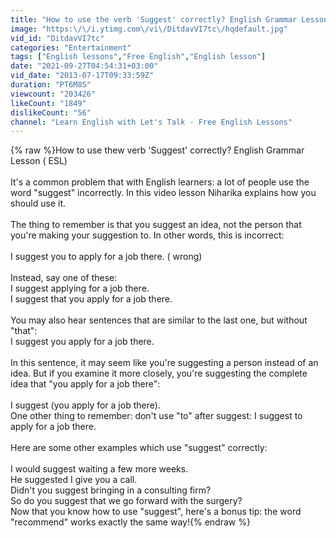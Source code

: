 ```yaml
---
title: "How to use the verb 'Suggest' correctly? English Grammar Lesson ( ESL)"
image: "https:\/\/i.ytimg.com\/vi\/DitdavVI7tc\/hqdefault.jpg"
vid_id: "DitdavVI7tc"
categories: "Entertainment"
tags: ["English lessons","Free English","English lesson"]
date: "2021-09-27T04:54:31+03:00"
vid_date: "2013-07-17T09:33:59Z"
duration: "PT6M8S"
viewcount: "203426"
likeCount: "1849"
dislikeCount: "56"
channel: "Learn English with Let's Talk - Free English Lessons"
---
```

{% raw %}How to use thew verb 'Suggest' correctly? English Grammar Lesson ( ESL) <br /><br />It's a common problem that with English learners: a lot of people use the word  &quot;suggest&quot; incorrectly. In this video lesson Niharika explains how you should use it.<br /><br />The thing to remember is that you suggest an idea, not the person that you're making your suggestion to. In other words, this is incorrect:<br /><br />I suggest you to apply for a job there. ( wrong)<br /><br />Instead, say one of these:<br />I suggest applying for a job there.<br />I suggest that you apply for a job there.<br /><br />You may also hear sentences that are similar to the last one, but  without &quot;that&quot;:<br />I suggest you apply for a job there.<br /><br />In this sentence, it may seem like you're suggesting a person  instead of an idea. But if you examine it more closely, you're  suggesting the complete idea that &quot;you apply for a job there&quot;:<br /><br />I suggest (you apply for a job there).<br />One other thing to remember: don't use &quot;to&quot; after suggest: I suggest to apply for a job there.<br /><br />Here are some other examples which use &quot;suggest&quot; correctly:<br /><br />I would suggest waiting a few more weeks.<br />He suggested I give you a call.<br />Didn't you suggest bringing in a consulting firm?<br />So do you suggest that we go forward with the surgery?<br />Now that you know how to use &quot;suggest&quot;, here's a bonus tip: the  word &quot;recommend&quot; works exactly the same way!{% endraw %}
